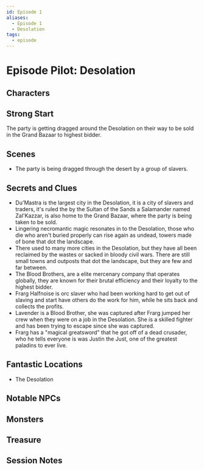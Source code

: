 ```yaml
---
id: Episode 1
aliases:
  - Episode 1
  - Desolation
tags:
  - episode
---
```


# Episode Pilot: Desolation

## Characters

## Strong Start
 The party is getting dragged around the Desolation on their way to be sold in the Grand Bazaar to highest bidder.

## Scenes
- The party is being dragged through the desert by a group of slavers.

## Secrets and Clues
- Du'Mastra is the largest city in the Desolation, it is a city of slavers and traders, it's ruled the by the Sultan of the Sands a Salamander named Zal'Kazzar, is also home to the Grand Bazaar, where the party is being taken to be sold.
- Lingering necromantic magic resonates in to the Desolation, those who die who aren't buried properly can rise again as undead, towers made of bone that dot the landscape. 
- There used to many more cities in the Desolation, but they have all been reclaimed by the wastes or sacked in bloody civil wars. There are still small towns and outposts that dot the landscape, but they are few and far between.
- The Blood Brothers, are a elite mercenary company that operates globally, they are known for their brutal efficiency and their loyalty to the highest bidder.
- Frarg Halfnoise is orc slaver who had been working hard to get out of slaving and start have others do the work for him, while he sits back and collects the profits.
- Lavender is a Blood Brother, she was captured after Frarg jumped her crew when they were on a job in the Desolation. She is a skilled fighter and has been trying to escape since she was captured.
- Frarg has a "magical greatsword" that he got off of a dead crusader, who he tells everyone is was Justin the Just, one of the greatest paladins to ever live.



## Fantastic Locations
- The Desolation

## Notable NPCs


## Monsters


## Treasure


## Session Notes


